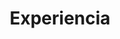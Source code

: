 ---
title: "Experiencia"
_build:
  list: false
  render: false
outputs: []
sitemap:
  exclude: true
---